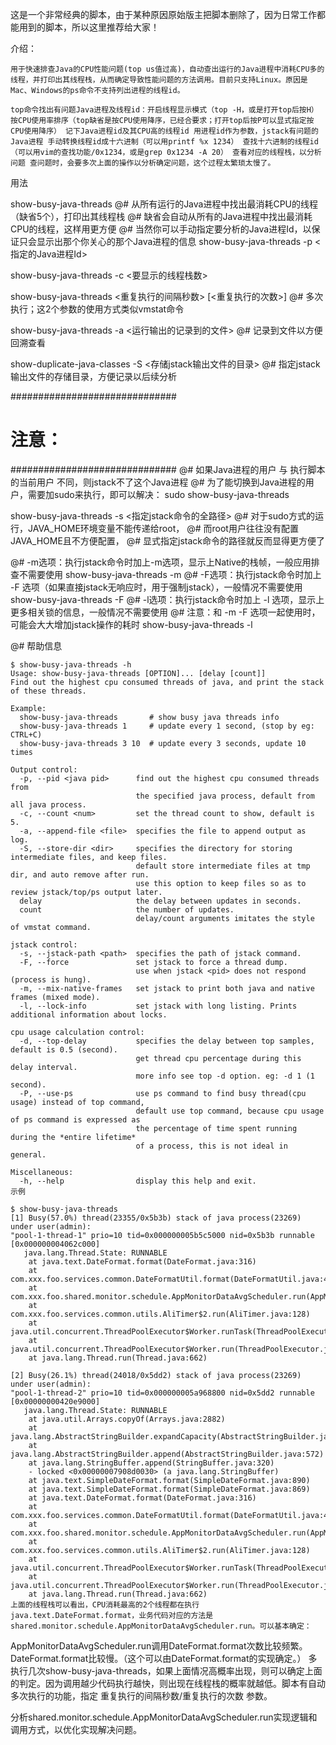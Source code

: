 这是一个非常经典的脚本，由于某种原因原始版主把脚本删除了，因为日常工作都能用到的脚本，所以这里推荐给大家！

介绍：

    用于快速排查Java的CPU性能问题(top us值过高)，自动查出运行的Java进程中消耗CPU多的线程，并打印出其线程栈，从而确定导致性能问题的方法调用。目前只支持Linux。原因是Mac、Windows的ps命令不支持列出进程的线程id。

    top命令找出有问题Java进程及线程id：开启线程显示模式（top -H，或是打开top后按H） 按CPU使用率排序（top缺省是按CPU使用降序，已经合要求；打开top后按P可以显式指定按CPU使用降序） 记下Java进程id及其CPU高的线程id 用进程id作为参数，jstack有问题的Java进程 手动转换线程id成十六进制（可以用printf %x 1234） 查找十六进制的线程id（可以用vim的查找功能/0x1234，或是grep 0x1234 -A 20） 查看对应的线程栈，以分析问题 查问题时，会要多次上面的操作以分析确定问题，这个过程太繁琐太慢了。

用法

show-busy-java-threads
@# 从所有运行的Java进程中找出最消耗CPU的线程（缺省5个），打印出其线程栈
@# 缺省会自动从所有的Java进程中找出最消耗CPU的线程，这样用更方便
@# 当然你可以手动指定要分析的Java进程Id，以保证只会显示出那个你关心的那个Java进程的信息
show-busy-java-threads -p <指定的Java进程Id>
 
show-busy-java-threads -c <要显示的线程栈数>
 
show-busy-java-threads <重复执行的间隔秒数> [<重复执行的次数>]
@# 多次执行；这2个参数的使用方式类似vmstat命令
 
show-busy-java-threads -a <运行输出的记录到的文件>
@# 记录到文件以方便回溯查看
 
show-duplicate-java-classes -S <存储jstack输出文件的目录>
@# 指定jstack输出文件的存储目录，方便记录以后续分析
 
##############################
# 注意：
##############################
@# 如果Java进程的用户 与 执行脚本的当前用户 不同，则jstack不了这个Java进程
@# 为了能切换到Java进程的用户，需要加sudo来执行，即可以解决：
sudo show-busy-java-threads
 
show-busy-java-threads -s <指定jstack命令的全路径>
@# 对于sudo方式的运行，JAVA_HOME环境变量不能传递给root，
@# 而root用户往往没有配置JAVA_HOME且不方便配置，
@# 显式指定jstack命令的路径就反而显得更方便了
 
@# -m选项：执行jstack命令时加上-m选项，显示上Native的栈帧，一般应用排查不需要使用
show-busy-java-threads -m
@# -F选项：执行jstack命令时加上 -F 选项（如果直接jstack无响应时，用于强制jstack），一般情况不需要使用
show-busy-java-threads -F
@# -l选项：执行jstack命令时加上 -l 选项，显示上更多相关锁的信息，一般情况不需要使用
@# 注意：和 -m -F 选项一起使用时，可能会大大增加jstack操作的耗时
show-busy-java-threads -l
 
@# 帮助信息
```
$ show-busy-java-threads -h
Usage: show-busy-java-threads [OPTION]... [delay [count]]
Find out the highest cpu consumed threads of java, and print the stack of these threads.
 
Example:
  show-busy-java-threads       # show busy java threads info
  show-busy-java-threads 1     # update every 1 second, (stop by eg: CTRL+C)
  show-busy-java-threads 3 10  # update every 3 seconds, update 10 times
 
Output control:
  -p, --pid <java pid>      find out the highest cpu consumed threads from
                            the specified java process, default from all java process.
  -c, --count <num>         set the thread count to show, default is 5.
  -a, --append-file <file>  specifies the file to append output as log.
  -S, --store-dir <dir>     specifies the directory for storing intermediate files, and keep files.
                            default store intermediate files at tmp dir, and auto remove after run.
                            use this option to keep files so as to review jstack/top/ps output later.
  delay                     the delay between updates in seconds.
  count                     the number of updates.
                            delay/count arguments imitates the style of vmstat command.
 
jstack control:
  -s, --jstack-path <path>  specifies the path of jstack command.
  -F, --force               set jstack to force a thread dump.
                            use when jstack <pid> does not respond (process is hung).
  -m, --mix-native-frames   set jstack to print both java and native frames (mixed mode).
  -l, --lock-info           set jstack with long listing. Prints additional information about locks.
 
cpu usage calculation control:
  -d, --top-delay           specifies the delay between top samples, default is 0.5 (second).
                            get thread cpu percentage during this delay interval.
                            more info see top -d option. eg: -d 1 (1 second).
  -P, --use-ps              use ps command to find busy thread(cpu usage) instead of top command,
                            default use top command, because cpu usage of ps command is expressed as
                            the percentage of time spent running during the *entire lifetime*
                            of a process, this is not ideal in general.
 
Miscellaneous:
  -h, --help                display this help and exit.
示例

$ show-busy-java-threads
[1] Busy(57.0%) thread(23355/0x5b3b) stack of java process(23269) under user(admin):
"pool-1-thread-1" prio=10 tid=0x000000005b5c5000 nid=0x5b3b runnable [0x000000004062c000]
   java.lang.Thread.State: RUNNABLE
    at java.text.DateFormat.format(DateFormat.java:316)
    at com.xxx.foo.services.common.DateFormatUtil.format(DateFormatUtil.java:41)
    at com.xxx.foo.shared.monitor.schedule.AppMonitorDataAvgScheduler.run(AppMonitorDataAvgScheduler.java:127)
    at com.xxx.foo.services.common.utils.AliTimer$2.run(AliTimer.java:128)
    at java.util.concurrent.ThreadPoolExecutor$Worker.runTask(ThreadPoolExecutor.java:886)
    at java.util.concurrent.ThreadPoolExecutor$Worker.run(ThreadPoolExecutor.java:908)
    at java.lang.Thread.run(Thread.java:662)
 
[2] Busy(26.1%) thread(24018/0x5dd2) stack of java process(23269) under user(admin):
"pool-1-thread-2" prio=10 tid=0x000000005a968800 nid=0x5dd2 runnable [0x00000000420e9000]
   java.lang.Thread.State: RUNNABLE
    at java.util.Arrays.copyOf(Arrays.java:2882)
    at java.lang.AbstractStringBuilder.expandCapacity(AbstractStringBuilder.java:100)
    at java.lang.AbstractStringBuilder.append(AbstractStringBuilder.java:572)
    at java.lang.StringBuffer.append(StringBuffer.java:320)
    - locked <0x00000007908d0030> (a java.lang.StringBuffer)
    at java.text.SimpleDateFormat.format(SimpleDateFormat.java:890)
    at java.text.SimpleDateFormat.format(SimpleDateFormat.java:869)
    at java.text.DateFormat.format(DateFormat.java:316)
    at com.xxx.foo.services.common.DateFormatUtil.format(DateFormatUtil.java:41)
    at com.xxx.foo.shared.monitor.schedule.AppMonitorDataAvgScheduler.run(AppMonitorDataAvgScheduler.java:126)
    at com.xxx.foo.services.common.utils.AliTimer$2.run(AliTimer.java:128)
    at java.util.concurrent.ThreadPoolExecutor$Worker.runTask(ThreadPoolExecutor.java:886)
    at java.util.concurrent.ThreadPoolExecutor$Worker.run(ThreadPoolExecutor.java:908)
    at java.lang.Thread.run(Thread.java:662)
上面的线程栈可以看出，CPU消耗最高的2个线程都在执行java.text.DateFormat.format，业务代码对应的方法是shared.monitor.schedule.AppMonitorDataAvgScheduler.run。可以基本确定：
```

AppMonitorDataAvgScheduler.run调用DateFormat.format次数比较频繁。DateFormat.format比较慢。（这个可以由DateFormat.format的实现确定。） 多执行几次show-busy-java-threads，如果上面情况高概率出现，则可以确定上面的判定。因为调用越少代码执行越快，则出现在线程栈的概率就越低。脚本有自动多次执行的功能，指定 重复执行的间隔秒数/重复执行的次数 参数。

分析shared.monitor.schedule.AppMonitorDataAvgScheduler.run实现逻辑和调用方式，以优化实现解决问题。
